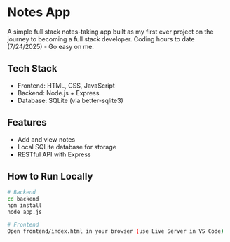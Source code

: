 # Notes App

A simple full stack notes-taking app built as my first ever project on the journey to becoming a full stack developer.
Coding hours to date (7/24/2025) - Go easy on me.

## Tech Stack
- Frontend: HTML, CSS, JavaScript
- Backend: Node.js + Express
- Database: SQLite (via better-sqlite3)

## Features
- Add and view notes
- Local SQLite database for storage
- RESTful API with Express

## How to Run Locally
```bash
# Backend
cd backend
npm install
node app.js

# Frontend
Open frontend/index.html in your browser (use Live Server in VS Code)
